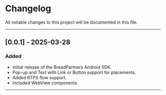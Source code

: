 # Changelog

All notable changes to this project will be documented in this file.

---

## [0.0.1] - 2025-03-28
### Added
- Initial release of the BreadPartners Android SDK.
- Pop-up and Text with Link or Button support for placements.
- Added RTPS flow support.
- Included WebView components.

[//]: # (### Changed)

[//]: # (- Refactored alert handling to support both SDK and RTPS error flows.)

[//]: # (### Fixed)

[//]: # (- - Minor bug fixes and improvements.)

---
